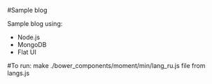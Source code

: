 #Sample blog

Sample blog using:

* Node.js
* MongoDB
* Flat UI

#To run:
make ./bower_components/moment/min/lang_ru.js file from langs.js
